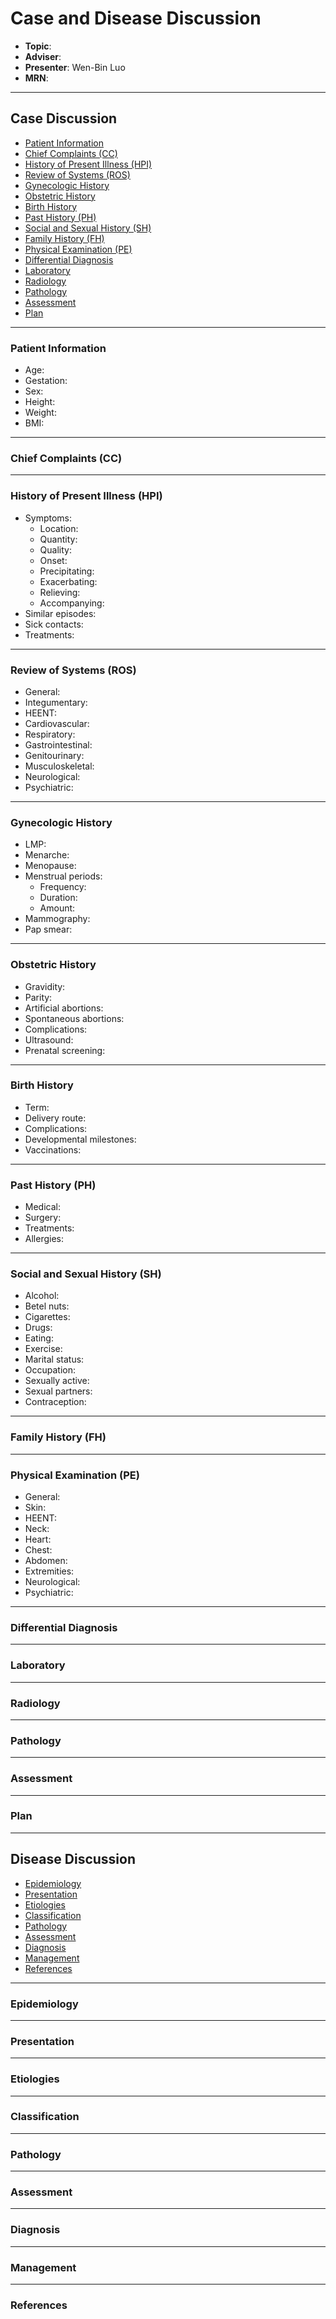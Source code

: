 # Case and Disease Discussion

- **Topic**:
- **Adviser**:
- **Presenter**: Wen-Bin Luo
- **MRN**:

---

## Case Discussion

- [Patient Information](#patient-information)
- [Chief Complaints (CC)](#chief-complaints-cc)
- [History of Present Illness (HPI)](#history-of-present-illness-hpi)
- [Review of Systems (ROS)](#review-of-systems-ros)
- [Gynecologic History](#gynecologic-history)
- [Obstetric History](#obstetric-history)
- [Birth History](#birth-history)
- [Past History (PH)](#past-history-ph)
- [Social and Sexual History (SH)](#social-and-sexual-history-sh)
- [Family History (FH)](#family-history-fh)
- [Physical Examination (PE)](#physical-examination-pe)
- [Differential Diagnosis](#differential-diagnosis)
- [Laboratory](#laboratory)
- [Radiology](#radiology)
- [Pathology](#pathology)
- [Assessment](#assessment)
- [Plan](#plan)

---

### Patient Information

- Age:
- Gestation:
- Sex:
- Height:
- Weight:
- BMI:

---

### Chief Complaints (CC)

---

### History of Present Illness (HPI)

- Symptoms:
	- Location:
	- Quantity:
	- Quality:
	- Onset:
	- Precipitating:
	- Exacerbating:
	- Relieving:
	- Accompanying:
- Similar episodes:
- Sick contacts:
- Treatments:

---

### Review of Systems (ROS)

- General:
- Integumentary:
- HEENT:
- Cardiovascular:
- Respiratory:
- Gastrointestinal:
- Genitourinary:
- Musculoskeletal:
- Neurological:
- Psychiatric:

---

### Gynecologic History

- LMP:
- Menarche:
- Menopause:
- Menstrual periods:
	- Frequency:
	- Duration:
	- Amount:
- Mammography:
- Pap smear:

---

### Obstetric History

- Gravidity:
- Parity:
- Artificial abortions:
- Spontaneous abortions:
- Complications:
- Ultrasound:
- Prenatal screening:

---

### Birth History

- Term:
- Delivery route:
- Complications:
- Developmental milestones:
- Vaccinations:

---

### Past History (PH)

- Medical:
- Surgery:
- Treatments:
- Allergies:

---

### Social and Sexual History (SH)

- Alcohol:
- Betel nuts:
- Cigarettes:
- Drugs:
- Eating:
- Exercise:
- Marital status:
- Occupation:
- Sexually active:
- Sexual partners:
- Contraception:

---

### Family History (FH)

---

### Physical Examination (PE)

- General:
- Skin:
- HEENT:
- Neck:
- Heart:
- Chest:
- Abdomen:
- Extremities:
- Neurological:
- Psychiatric:

---

### Differential Diagnosis

---

### Laboratory

---

### Radiology

---

### Pathology

---

### Assessment

---

### Plan

---

## Disease Discussion

- [Epidemiology](#epidemiology)
- [Presentation](#presentation)
- [Etiologies](#etiologies)
- [Classification](#classification)
- [Pathology](#pathology)
- [Assessment](#assessment)
- [Diagnosis](#diagnosis)
- [Management](#management)
- [References](#references)

---

### Epidemiology

---

### Presentation

---

### Etiologies

---

### Classification

---

### Pathology

---

### Assessment

---

### Diagnosis

---

### Management

---

### References
